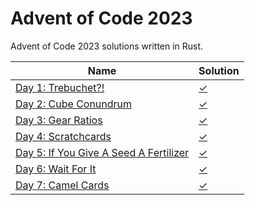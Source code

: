 # Advent of Code 2023

Advent of Code 2023 solutions written in Rust.

| Name                                                                          | Solution             |
|-------------------------------------------------------------------------------|----------------------|
| [Day 1: Trebuchet?!](https://adventofcode.com/2023/day/1)                     | [✓](src/bin/day1.rs) |
| [Day 2: Cube Conundrum](https://adventofcode.com/2023/day/2)                  | [✓](src/bin/day2.rs) |
| [Day 3: Gear Ratios](https://adventofcode.com/2023/day/3)                     | [✓](src/bin/day3.rs) |
| [Day 4: Scratchcards](https://adventofcode.com/2023/day/4)                    | [✓](src/bin/day4.rs) |
| [Day 5: If You Give A Seed A Fertilizer](https://adventofcode.com/2023/day/5) | [✓](src/bin/day5.rs) |
| [Day 6: Wait For It](https://adventofcode.com/2023/day/6)                     | [✓](src/bin/day6.rs) |
| [Day 7: Camel Cards](https://adventofcode.com/2023/day/7)                     | [✓](src/bin/day7.rs) |


